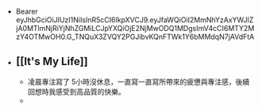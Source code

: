 - Bearer eyJhbGciOiJIUzI1NiIsInR5cCI6IkpXVCJ9.eyJfaWQiOiI2MmNhYzAxYWJlZjA0MTlmNjRiYjNhZGMiLCJpYXQiOjE2NjMwODQ1MDgsImV4cCI6MTY2MzY4OTMwOH0.G_TNQuX3ZVQY2PGJibvKQnFTWk1Y6bMMdqN7jAVdFtA
- ## [[It's My Life]]
	- 凌晨專注寫了 5小時沒休息，一直寫一直寫所帶來的疲憊與專注感，後續回想時我感受到高品質的快樂。
	-